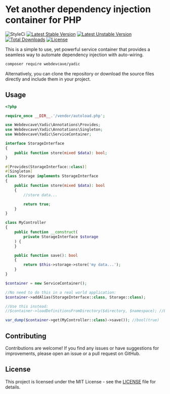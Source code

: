 # Yet another dependency injection container for PHP

![StyleCi](https://github.styleci.io/repos/816542238/shield)
[![Latest Stable Version](https://poser.pugx.org/webdevcave/yadic/v/stable?format=flat-square)](https://packagist.org/packages/webdevcave/yadic)
[![Latest Unstable Version](https://poser.pugx.org/webdevcave/yadic/v/unstable?format=flat-square)](https://packagist.org/packages/webdevcave/yadic)
[![Total Downloads](https://poser.pugx.org/webdevcave/yadic/downloads?format=flat-square)](https://packagist.org/packages/webdevcave/yadic)
[![License](https://poser.pugx.org/webdevcave/yadic/license?format=flat-square)](https://packagist.org/packages/webdevcave/yadic)

This is a simple to use, yet powerful service container that provides a seamless way to automate dependency injection
with auto-wiring.

```bash
composer require webdevcave/yadic
```

Alternatively, you can clone the repository or download the source files directly and include them in your project.

## Usage

```php
<?php

require_once __DIR__.'/vendor/autoload.php';

use Webdevcave\Yadic\Annotations\Provides;
use Webdevcave\Yadic\Annotations\Singleton;
use Webdevcave\Yadic\ServiceContainer;

interface StorageInterface
{
    public function store(mixed $data): bool;
}

#[Provides(StorageInterface::class)]
#[Singleton]
class Storage implements StorageInterface
{
    public function store(mixed $data): bool
    {
        //store data...

        return true;
    }
}

class MyController
{
    public function __construct(
        private StorageInterface $storage
    ) {
    }

    public function save(): bool
    {
        return $this->storage->store('my data...');
    }
}

$container = new ServiceContainer();

//No need to do this in a real world application:
$container->addAlias(StorageInterface::class, Storage::class);

//Use this instead:
//$container->loadDefinitionsFromDirectory($directory, $namespace); //Loads annotations from classes declared in a PSR4 directory

var_dump($container->get(MyController::class)->save()); //bool(true)
```

## Contributing
Contributions are welcome! If you find any issues or have suggestions for improvements,
please open an issue or a pull request on GitHub.

## License
This project is licensed under the MIT License - see the [LICENSE](LICENSE) file for details.

